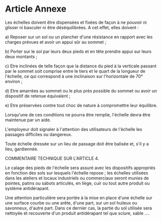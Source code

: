 # Article Annexe

Les échelles doivent être dispensées et fixées de façon à ne pouvoir ni glisser ni basculer ni être déséquilibrées. A cet effet, elles doivent :

a) Reposer sur un sol ou un plancher d'une résistance en rapport avec les charges prévues et avoir un appui sûr au sommet ;

b) Porter sur le sol par leurs deux pieds et en tête prendre appui sur leurs deux montants ;

c) Etre inclinées de telle façon que la distance du pied à la verticale passant par le sommet soit comprise entre le tiers et le quart de la longueur de l'échelle, ce qui correspond à une inclinaison sur l'horizontale de 70° environ ;

d) Etre amarrées au sommet ou le plus près possible du sommet ou avoir un dispositif de retenue équivalent ;

e) Etre préservées contre tout choc de nature à compromettre leur équilibre.

Lorsqu'une de ces conditions ne pourra être remplie, l'échelle devra être maintenue par un aide.

L'employeur doit signaler à l'attention des utilisateurs de l'échelle les passages difficiles ou dangereux.

Toute échelle dressée sur un lieu de passage doit être balisée et, s'il y a lieu, gardiennée.

COMMENTAIRE TECHNIQUE SUR L'ARTICLE 4.

Le calage des pieds de l'échelle sera assuré avec les dispositifs appropriés en fonction des sols sur lesquels l'échelle repose ; les échelles utilisées dans les ateliers et locaux industriels ou commerciaux seront munies de pointes, patins ou sabots articulés, en liège, cuir ou tout autre produit ou système antidérapant.

Une attention particulière sera portée à la mise en place d'une échelle sur une surface courbe ou une arête, d'une part, sur un sol huileux ou savonneux, d'autre part. Dans ce dernier cas, la partie du sol utilisée sera nettoyée et recouverte d'un produit antidérapant tel que sciure, sable ....
